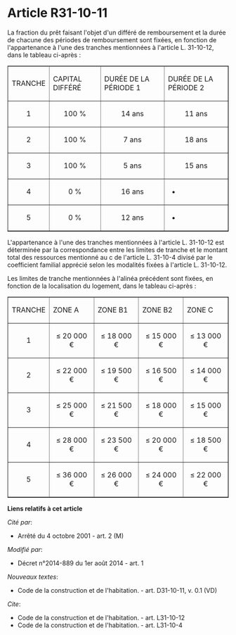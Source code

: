 # Article R31-10-11

La fraction du prêt faisant l'objet d'un différé de remboursement et la durée de chacune des périodes de remboursement sont
fixées, en fonction de l'appartenance à l'une des tranches mentionnées à l'article L. 31-10-12, dans le tableau ci-après : 

<table align="center" border="1" width="740">
  <tbody>
    <tr>
      <td>

TRANCHE 

</td>
      <td>

CAPITAL DIFFÉRÉ 

</td>
      <td>

DURÉE DE LA PÉRIODE 1 

</td>
      <td>

DURÉE DE LA PÉRIODE 2

</td>
    </tr>
    <tr>
      <td align="center">

1 

</td>
      <td align="center">

100 % 

</td>
      <td align="center">

14 ans 

</td>
      <td align="center">

11 ans 

</td>
    </tr>
    <tr>
      <td align="center">

2 

</td>
      <td align="center">

100 % 

</td>
      <td align="center">

7 ans 

</td>
      <td align="center">

18 ans 

</td>
    </tr>
    <tr>
      <td align="center">

3 

</td>
      <td align="center">

100 % 

</td>
      <td align="center">

5 ans 

</td>
      <td align="center">

15 ans 

</td>
    </tr>
    <tr>
      <td align="center">

4 

</td>
      <td align="center">

0 % 

</td>
      <td align="center">

16 ans 

</td>
      <td align="center">

- 

</td>
    </tr>
    <tr>
      <td align="center">

5 

</td>
      <td align="center">

0 % 

</td>
      <td align="center">

12 ans 

</td>
      <td align="center">

- 

</td>
    </tr>
  </tbody>
</table>

L'appartenance à l'une des tranches mentionnées à l'article L. 31-10-12 est déterminée par la correspondance entre les
limites de tranche et le montant total des ressources mentionné au c de l'article L. 31-10-4 divisé par le coefficient
familial apprécié selon les modalités fixées à l'article L. 31-10-12. 

Les limites de tranche mentionnées à l'alinéa précédent sont fixées, en fonction de la localisation du logement, dans le
tableau ci-après : 

<table align="center" border="1" width="740">
  <tbody>
    <tr>
      <td>

TRANCHE 

</td>
      <td>

ZONE A 

</td>
      <td>

ZONE B1 

</td>
      <td>

ZONE B2

</td>
      <td>

ZONE C 

</td>
    </tr>
    <tr>
      <td align="center">

1 

</td>
      <td align="center">

≤ 20 000 € 

</td>
      <td align="center">

≤ 18 000 € 

</td>
      <td align="center">

≤ 15 000 € 

</td>
      <td align="center">

≤ 13 000 € 

</td>
    </tr>
    <tr>
      <td align="center">

2 

</td>
      <td align="center">

≤ 22 000 € 

</td>
      <td align="center">

≤ 19 500 € 

</td>
      <td align="center">

≤ 16 500 € 

</td>
      <td align="center">

≤ 14 000 € 

</td>
    </tr>
    <tr>
      <td align="center">

3 

</td>
      <td align="center">

≤ 25 000 € 

</td>
      <td align="center">

≤ 21 500 € 

</td>
      <td align="center">

≤ 18 000 € 

</td>
      <td align="center">

≤ 15 000 € 

</td>
    </tr>
    <tr>
      <td align="center">

4 

</td>
      <td align="center">

≤ 28 000 € 

</td>
      <td align="center">

≤ 23 500 € 

</td>
      <td align="center">

≤ 20 000 € 

</td>
      <td align="center">

≤ 18 500 € 

</td>
    </tr>
    <tr>
      <td align="center">

5 

</td>
      <td align="center">

≤ 36 000 € 

</td>
      <td align="center">

≤ 26 000 € 

</td>
      <td align="center">

≤ 24 000 € 

</td>
      <td align="center">

≤ 22 000 €</td>
    </tr>
  </tbody>
</table>

**Liens relatifs à cet article**

_Cité par_:

  - Arrêté du 4 octobre 2001 - art. 2 (M)

_Modifié par_:

  - Décret n°2014-889 du 1er août 2014 - art. 1

_Nouveaux textes_:

  - Code de la construction et de l'habitation. - art. D31-10-11, v. 0.1 (VD)

_Cite_:

  - Code de la construction et de l'habitation. - art. L31-10-12
  - Code de la construction et de l'habitation. - art. L31-10-4
